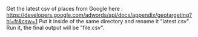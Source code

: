Get the latest csv of places from Google here : https://developers.google.com/adwords/api/docs/appendix/geotargeting?hl=fr&csw=1
Put it inside of the same directory and rename it "latest.csv".
Run it, the final output will be "file.csv".
